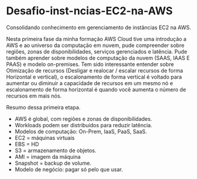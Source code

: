# Desafio-inst-ncias-EC2-na-AWS
Consolidando conhecimento em gerenciamento de instâncias EC2 na AWS.

Nesta primeira fase da minha formação AWS Cloud tive uma introdução a AWS e ao universo da computação em nuvem, pude compreender sobre regiões, zonas de disponibilidades, serviços gerenciados e latência. Pude também aprender sobre modelos de computação da nuvem (SAAS, IAAS E PAAS) e modelo on-premises. Tem sido interessante entender sobre Otimização de recursos (Desligar e realocar / escalar recursos de forma Horizontal e vertical), o escalonamento de forma vertical é voltado para aumentar ou diminuir a capacidade de recursos em um mesmo nó e escalonamento de forma horizontal é quando você aumenta o número de recursos em mais nós.


Resumo dessa primeira etapa.
- AWS é global, com regiões e zonas de disponibilidades.  
- Workloads podem ser distribuídos para reduzir latência.  
- Modelos de computação: On-Prem, IaaS, PaaS, SaaS.  
- EC2 = máquinas virtuais
- EBS = HD
- S3 = armazenamento de objetos.  
- AMI = imagem da máquina
- Snapshot = backup de volume.  
- Modelo de negócio: pagar só pelo que usar. 
